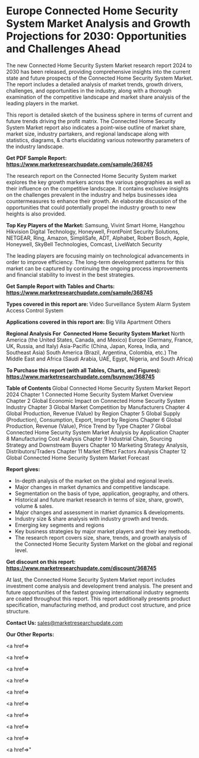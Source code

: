 # Europe Connected Home Security System Market Analysis and Growth Projections for 2030: Opportunities and Challenges Ahead

The new Connected Home Security System Market research report 2024 to 2030 has been released, providing comprehensive insights into the current state and future prospects of the Connected Home Security System Market. The report includes a detailed analysis of market trends, growth drivers, challenges, and opportunities in the industry, along with a thorough examination of the competitive landscape and market share analysis of the leading players in the market.

This report is detailed sketch of the business sphere in terms of current and future trends driving the profit matrix. The Connected Home Security System Market report also indicates a point-wise outline of market share, market size, industry partakers, and regional landscape along with statistics, diagrams, &amp; charts elucidating various noteworthy parameters of the industry landscape.

<strong><b>Get PDF Sample Report: <a href=https://www.marketresearchupdate.com/sample/368745>https://www.marketresearchupdate.com/sample/368745</a></b></strong>

The research report on the Connected Home Security System market explores the key growth markers across the various geographies as well as their influence on the competitive landscape. It contains exclusive insights on the challenges prevalent in the industry and helps businesses idea countermeasures to enhance their growth. An elaborate discussion of the opportunities that could potentially propel the industry growth to new heights is also provided.

<strong><b>Top Key Players of the Market:
</b></strong>Samsung, Vivint Smart Home, Hangzhou Hikvision Digital Technology, Honeywell, FrontPoint Security Solutions, NETGEAR, Ring, Amazon, SimpliSafe, ADT, Alphabet, Robert Bosch, Apple, Honeywell, SkyBell Technologies, Comcast, LiveWatch Security<strong><b>
</b></strong>

The leading players are focusing mainly on technological advancements in order to improve efficiency. The long-term development patterns for this market can be captured by continuing the ongoing process improvements and financial stability to invest in the best strategies.

<strong><b>Get Sample Report with Tables and Charts: <a href=https://www.marketresearchupdate.com/sample/368745>https://www.marketresearchupdate.com/sample/368745</a></b></strong>

<strong><b>Types covered in this report are:
</b></strong>Video Surveillance System
Alarm System
Access Control System<strong><b>
</b></strong>

<strong><b>Applications covered in this report are:
</b></strong>Big Villa
Apartment
Others<strong><b>
</b></strong>

<strong><b>Regional Analysis For  Connected Home Security System Market</b></strong><strong><b>
</b></strong>North America (the United States, Canada, and Mexico)
Europe (Germany, France, UK, Russia, and Italy)
Asia-Pacific (China, Japan, Korea, India, and Southeast Asia)
South America (Brazil, Argentina, Colombia, etc.)
The Middle East and Africa (Saudi Arabia, UAE, Egypt, Nigeria, and South Africa)

<strong><b>To Purchase this report (with all Tables, Charts, and Figures): <a href=https://www.marketresearchupdate.com/buynow/368745>https://www.marketresearchupdate.com/buynow/368745</a></b></strong>

<strong><b>Table of Contents</b></strong><strong><b>
</b></strong>Global Connected Home Security System Market Report 2024
Chapter 1 Connected Home Security System Market Overview
Chapter 2 Global Economic Impact on Connected Home Security System Industry
Chapter 3 Global Market Competition by Manufacturers
Chapter 4 Global Production, Revenue (Value) by Region
Chapter 5 Global Supply (Production), Consumption, Export, Import by Regions
Chapter 6 Global Production, Revenue (Value), Price Trend by Type
Chapter 7 Global Connected Home Security System Market Analysis by Application
Chapter 8 Manufacturing Cost Analysis
Chapter 9 Industrial Chain, Sourcing Strategy and Downstream Buyers
Chapter 10 Marketing Strategy Analysis, Distributors/Traders
Chapter 11 Market Effect Factors Analysis
Chapter 12 Global Connected Home Security System Market Forecast

<strong><b>Report gives:</b></strong>

- In-depth analysis of the market on the global and regional levels.
- Major changes in market dynamics and competitive landscape.
- Segmentation on the basis of type, application, geography, and others.
- Historical and future market research in terms of size, share, growth, volume &amp; sales.
- Major changes and assessment in market dynamics &amp; developments.
- Industry size &amp; share analysis with industry growth and trends.
- Emerging key segments and regions
- Key business strategies by major market players and their key methods.
- The research report covers size, share, trends, and growth analysis of the Connected Home Security System Market on the global and regional level.

<strong><b>Get discount on this report: <a href=https://www.marketresearchupdate.com/discount/368745>https://www.marketresearchupdate.com/discount/368745</a></b></strong>

At last, the Connected Home Security System Market report includes investment come analysis and development trend analysis. The present and future opportunities of the fastest growing international industry segments are coated throughout this report. This report additionally presents product specification, manufacturing method, and product cost structure, and price structure.

<strong><b>Contact Us:
</b></strong>sales@marketresearchupdate.com

<strong>Our Other Reports:</strong>

<a href=></a>

<a href=></a>

<a href=></a>

<a href=></a>

<a href=></a>

<a href=></a>

<a href=></a>

<a href=></a>

<a href=></a>

<a href=></a>"

